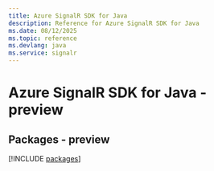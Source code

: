 ```yaml
---
title: Azure SignalR SDK for Java
description: Reference for Azure SignalR SDK for Java
ms.date: 08/12/2025
ms.topic: reference
ms.devlang: java
ms.service: signalr
---
```

# Azure SignalR SDK for Java - preview
## Packages - preview
[!INCLUDE [packages](signalr-index.md)]
